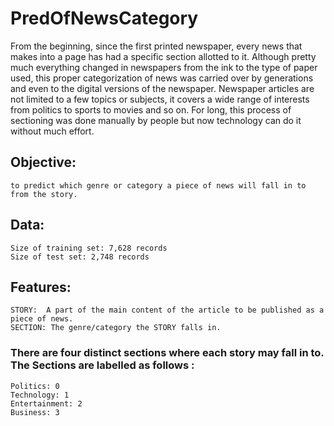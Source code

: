 # PredOfNewsCategory

From the beginning, since the first printed newspaper, 
every news that makes into a page has had a specific section allotted to it. 
Although pretty much everything changed in newspapers from the ink to the type of paper used, 
this proper categorization of news was carried over by generations and even to the digital versions of the newspaper. 
Newspaper articles are not limited to a few topics or subjects,
it covers a wide range of interests from politics to sports to movies and so on. 
For long, this process of sectioning was done manually by people but now technology can do it without much effort. 

## Objective:
	to predict which genre or category a piece of news will fall in to from the story.

## Data:
	Size of training set: 7,628 records
	Size of test set: 2,748 records

## Features:
	STORY:  A part of the main content of the article to be published as a piece of news.
	SECTION: The genre/category the STORY falls in.

### There are four distinct sections where each story may fall in to. The Sections are labelled as follows :
	Politics: 0
	Technology: 1
	Entertainment: 2
	Business: 3
